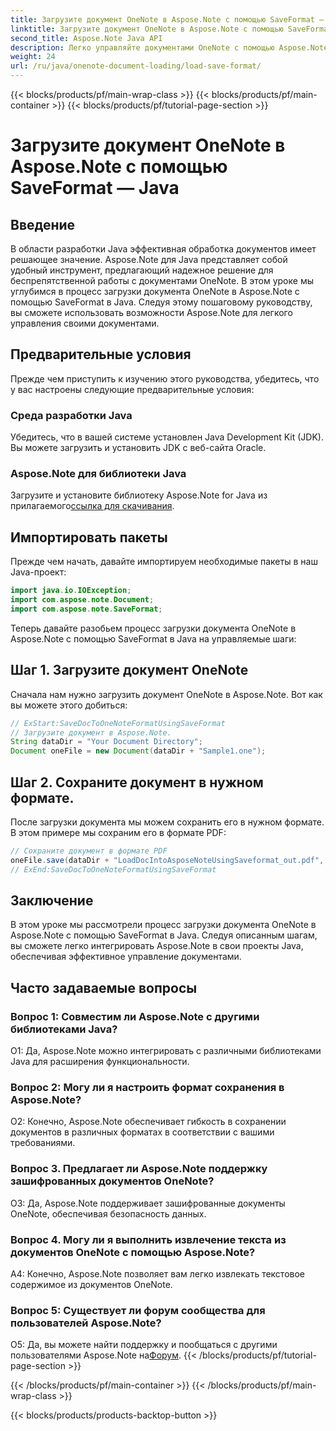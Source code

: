 ```yaml
---
title: Загрузите документ OneNote в Aspose.Note с помощью SaveFormat — Java
linktitle: Загрузите документ OneNote в Aspose.Note с помощью SaveFormat — Java
second_title: Aspose.Note Java API
description: Легко управляйте документами OneNote с помощью Aspose.Note для Java с помощью SaveFormat. Расширьте свои возможности обработки документов Java с помощью Aspose.Note.
weight: 24
url: /ru/java/onenote-document-loading/load-save-format/
---
```


{{< blocks/products/pf/main-wrap-class >}}
{{< blocks/products/pf/main-container >}}
{{< blocks/products/pf/tutorial-page-section >}}

# Загрузите документ OneNote в Aspose.Note с помощью SaveFormat — Java

## Введение

В области разработки Java эффективная обработка документов имеет решающее значение. Aspose.Note для Java представляет собой удобный инструмент, предлагающий надежное решение для беспрепятственной работы с документами OneNote. В этом уроке мы углубимся в процесс загрузки документа OneNote в Aspose.Note с помощью SaveFormat в Java. Следуя этому пошаговому руководству, вы сможете использовать возможности Aspose.Note для легкого управления своими документами.

## Предварительные условия

Прежде чем приступить к изучению этого руководства, убедитесь, что у вас настроены следующие предварительные условия:

### Среда разработки Java

Убедитесь, что в вашей системе установлен Java Development Kit (JDK). Вы можете загрузить и установить JDK с веб-сайта Oracle.

### Aspose.Note для библиотеки Java

 Загрузите и установите библиотеку Aspose.Note for Java из прилагаемого[ссылка для скачивания](https://releases.aspose.com/note/java/).

## Импортировать пакеты

Прежде чем начать, давайте импортируем необходимые пакеты в наш Java-проект:

```java
import java.io.IOException;
import com.aspose.note.Document;
import com.aspose.note.SaveFormat;
```

Теперь давайте разобьем процесс загрузки документа OneNote в Aspose.Note с помощью SaveFormat в Java на управляемые шаги:

## Шаг 1. Загрузите документ OneNote

Сначала нам нужно загрузить документ OneNote в Aspose.Note. Вот как вы можете этого добиться:

```java
// ExStart:SaveDocToOneNoteFormatUsingSaveFormat
// Загрузите документ в Aspose.Note.
String dataDir = "Your Document Directory";
Document oneFile = new Document(dataDir + "Sample1.one");
```

## Шаг 2. Сохраните документ в нужном формате.

После загрузки документа мы можем сохранить его в нужном формате. В этом примере мы сохраним его в формате PDF:

```java
// Сохраните документ в формате PDF
oneFile.save(dataDir + "LoadDocIntoAsposeNoteUsingSaveformat_out.pdf", SaveFormat.Pdf);
// ExEnd:SaveDocToOneNoteFormatUsingSaveFormat
```

## Заключение

В этом уроке мы рассмотрели процесс загрузки документа OneNote в Aspose.Note с помощью SaveFormat в Java. Следуя описанным шагам, вы сможете легко интегрировать Aspose.Note в свои проекты Java, обеспечивая эффективное управление документами.

## Часто задаваемые вопросы

### Вопрос 1: Совместим ли Aspose.Note с другими библиотеками Java?

О1: Да, Aspose.Note можно интегрировать с различными библиотеками Java для расширения функциональности.

### Вопрос 2: Могу ли я настроить формат сохранения в Aspose.Note?

О2: Конечно, Aspose.Note обеспечивает гибкость в сохранении документов в различных форматах в соответствии с вашими требованиями.

### Вопрос 3. Предлагает ли Aspose.Note поддержку зашифрованных документов OneNote?

О3: Да, Aspose.Note поддерживает зашифрованные документы OneNote, обеспечивая безопасность данных.

### Вопрос 4. Могу ли я выполнить извлечение текста из документов OneNote с помощью Aspose.Note?

A4: Конечно, Aspose.Note позволяет вам легко извлекать текстовое содержимое из документов OneNote.

### Вопрос 5: Существует ли форум сообщества для пользователей Aspose.Note?

 О5: Да, вы можете найти поддержку и пообщаться с другими пользователями Aspose.Note на[Форум](https://forum.aspose.com/c/note/28).
{{< /blocks/products/pf/tutorial-page-section >}}

{{< /blocks/products/pf/main-container >}}
{{< /blocks/products/pf/main-wrap-class >}}

{{< blocks/products/products-backtop-button >}}
